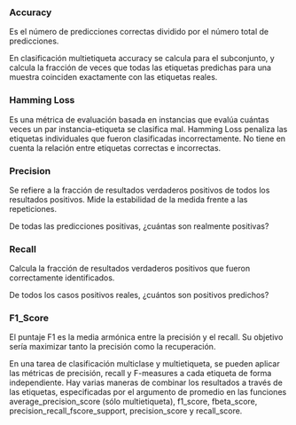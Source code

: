 ### Accuracy

Es el número de predicciones correctas dividido por el número total de predicciones. 

En clasificación multietiqueta accuracy se calcula para el subconjunto, y calcula la fracción de veces que todas las etiquetas predichas para una muestra coinciden exactamente con las etiquetas reales.


### Hamming Loss

Es una métrica de evaluación basada en instancias que evalúa cuántas veces un par instancia-etiqueta se clasifica mal. Hamming Loss penaliza las etiquetas individuales que fueron clasificadas incorrectamente. No tiene en cuenta la relación entre etiquetas correctas e incorrectas.

### Precision

Se refiere a la fracción de resultados verdaderos positivos de todos los resultados positivos. Mide la estabilidad de la medida frente a las repeticiones.

De todas las predicciones positivas, ¿cuántas son realmente positivas?

### Recall

Calcula la fracción de resultados verdaderos positivos que fueron correctamente identificados. 

De todos los casos positivos reales, ¿cuántos son positivos predichos?

### F1_Score

El puntaje F1 es la media armónica entre la precisión y el recall. Su objetivo sería maximizar tanto la precisión como la recuperación.

En una tarea de clasificación multiclase y multietiqueta, se pueden aplicar las métricas de precisión, recall y F-measures a cada etiqueta de forma independiente. Hay varias maneras de combinar los resultados a través de las etiquetas, especificadas por el argumento de promedio en las funciones average_precision_score (sólo multietiqueta), f1_score, fbeta_score, precision_recall_fscore_support, precision_score y recall_score.